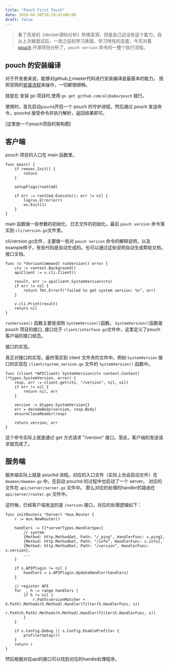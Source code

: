```yaml
---
title: "Pouch First Touch"
date: 2019-04-30T16:19:41+08:00
draft: false
---
```


> 看了亮哥的《docker源码分析》热情澎湃，但是自己远没有这个能力。自从上次被面试后，一改之前的学习表面，学习特性的态度。今天对着 [pouch](https://github.com/alibaba/pouch) 开源项目分析了，`pouch version` 命令的一整个执行流程。


## pouch 的安装编译

对于开发者来说，能够对github上master代码进行安装编译是最基本的能力。
按照官网的[安装流程](https://github.com/alibaba/pouch/blob/master/INSTALLATION.md)来操作，一切都很顺畅。

就是在 安装 go 项目时,使用 `go get github.com/alibaba/pouch` 就行。

使用时，首先启动`pouchd`开启一个 pouch 的守护进程，然后通过 pouch 发送命令，pouchd 接受命令并执行解析，返回结果即可。

[这里放一个pouch项目的架构图]

## 客户端

pouch 项目的入口在 main 函数里。

```
func main() {
	if reexec.Init() {
		return
	}

	setupFlags(rootCmd)

	if err := rootCmd.Execute(); err != nil {
		logrus.Error(err)
		os.Exit(1)
	}
}
```
main 函数做一些参数的初始化、日志文件的初始化。最后 `pouch version` 命令落实到 `cli/version.go`文件里。

cli/version.go文件，主要做一些对 `pouch version` 命令的解释说明，以及example样子，有些代码是自动生成的。也可以通过这些说明自动生成帮助文档，接口文档。

```
func (v *VersionCommand) runVersion() error {
	ctx := context.Background()
	apiClient := v.cli.Client()

	result, err := apiClient.SystemVersion(ctx)
	if err != nil {
		return fmt.Errorf("failed to get system version: %v", err)
	}

	v.cli.Print(result)
	return nil
}
```

`runVersion()` 函数主要是调用 	`SystemVersion()`函数。 `SystemVersion()`函数是 pouch 项目的接口, 接口位于 `client/interface.go`文件中，这里定义了pouch 客户端的接口规范。

接口的实现。

真正对接口的实现，最终落实到 client 文件夹的文件中。例如 `SystemVersion` 接口的实现在 `client/system_version.go` 文件的 `SystemVersion()` 函数中。

```
func (client *APIClient) SystemVersion(ctx context.Context) (*types.SystemVersion, error) {
	resp, err := client.get(ctx, "/version", nil, nil)
	if err != nil {
		return nil, err
	}

	version := &types.SystemVersion{}
	err = decodeBody(version, resp.Body)
	ensureCloseReader(resp)

	return version, err
}
```
这个命令实际上就是通过 get 方式请求 "/version" 接口。至此，客户端的发送请求就完成了。

## 服务端

服务端实际上就是 pouchd 进程。对应的入口文件（实际上也会启动文件）在 `deamon/daemon.go` 中。在启动 pouchd 的过程中也启动了一个 server。 对应的文件在 `api/server/server.go` 文件中。 那么对应的处理的handler的路由在 `api/server/router.go` 文件中。

这时候，已经客户端发送的是 `/version` 接口，对应的处理逻辑如下：

```
func initRoute(s *Server) *mux.Router {
	r := mux.NewRouter()

	handlers := []*serverTypes.HandlerSpec{
		// system
		{Method: http.MethodGet, Path: "/_ping", HandlerFunc: s.ping},
		{Method: http.MethodGet, Path: "/info", HandlerFunc: s.info},
		{Method: http.MethodGet, Path: "/version", HandlerFunc: s.version},
		...
	}

	if s.APIPlugin != nil {
		handlers = s.APIPlugin.UpdateHandler(handlers)
	}

	// register API
	for _, h := range handlers {
		if h != nil {
			r.Path(versionMatcher + h.Path).Methods(h.Method).Handler(filter(h.HandlerFunc, s))
			r.Path(h.Path).Methods(h.Method).Handler(filter(h.HandlerFunc, s))
		}
	}

	if s.Config.Debug || s.Config.EnableProfiler {
		profilerSetup(r)
	}
	return r
}
```

然后根据对应api的接口可以找到对应的handle处理程序。